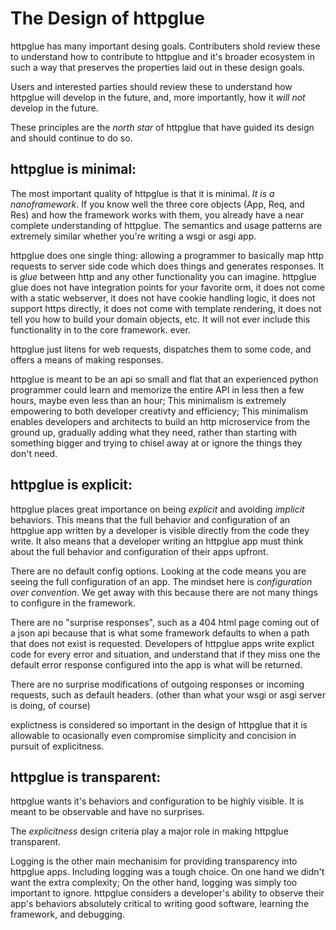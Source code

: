 # The Design of httpglue

httpglue has many important desing goals. Contributers shold review these to understand how to contribute to httpglue and it's broader ecosystem in such a way that preserves the properties laid out in these design goals.

Users and interested parties should review these to understand how httpglue will develop in the future, and, more importantly, how it *will not* develop in the future.

These principles are the *north star* of httpglue that have guided its design and should continue to do so.

## httpglue is minimal:

The most important quality of httpglue is that it is minimal. *It is a nanoframework*. If you know well the three core objects (App, Req, and Res) and how the framework works with them, you already have a near complete understanding of httpglue. The semantics and usage patterns are extremely similar whether you're writing a wsgi or asgi app.

httpglue does one single thing: allowing a programmer to basically map http requests to server side code which does things and generates responses. It is *glue* between http and any other functionality you can imagine. httpglue glue does not have integration points for your favorite orm, it does not come with a static webserver, it does not have cookie handling logic, it does not support https directly, it does not come with template rendering, it does not tell you how to build your domain objects, etc. It will not ever include this functionality in to the core framework. ever.

httpglue just litens for web requests, dispatches them to some code, and offers a means of making responses.

httpglue is meant to be an api so small and flat that an experienced python programmer could learn and memorize the entire API in less then a few hours, maybe even less than an hour; This minimalism is extremely empowering to both developer creativty and efficiency; This minimalism enables developers and architects to build an http microservice from the ground up, gradually adding what they need, rather than starting with something bigger and trying to chisel away at or ignore the things they don't need.

## httpglue is explicit:

httpglue places great importance on being *explicit* and avoiding *implicit* behaviors. This means that the full behavior and configuration of an httpglue app written by a developer is visible directly from the code they write. It also means that a developer writing an httpglue app must think about the full behavior and configuration of their apps upfront.

There are no default config options. Looking at the code means you are seeing the full configuration of an app. The mindset here is *configuration over convention*. We get away with this because there are not many things to configure in the framework.

There are no "surprise responses", such as a 404 html page coming out of a json api because that is what some framework defaults to when a path that does not exist is requested. Developers of httpglue apps write explict code for every error and situation, and understand that if they miss one the default error response configured into the app is what will be returned.

There are no surprise modifications of outgoing responses or incoming requests, such as default headers. (other than what your wsgi or asgi server is doing, of course)

explictness is considered so important in the design of httpglue that it is allowable to ocasionally even compromise simplicity and concision in pursuit of explicitness.

## httpglue is transparent:

httpglue wants it's behaviors and configuration to be highly visible. It is meant to be observable and have no surprises.

The *explicitness* design criteria play a major role in making httpglue transparent.

Logging is the other main mechanisim for providing transparency into httpglue apps. Including logging was a tough choice. On one hand we didn't want the extra complexity; On the other hand, logging was simply too important to ignore. httpglue considers a developer's ability to observe their app's behaviors absolutely critical to writing good software, learning the framework, and debugging.
